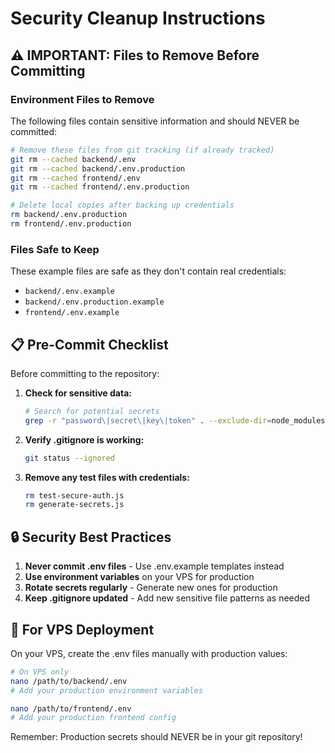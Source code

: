 # Security Cleanup Instructions

## ⚠️ IMPORTANT: Files to Remove Before Committing

### Environment Files to Remove
The following files contain sensitive information and should NEVER be committed:

```bash
# Remove these files from git tracking (if already tracked)
git rm --cached backend/.env
git rm --cached backend/.env.production
git rm --cached frontend/.env
git rm --cached frontend/.env.production

# Delete local copies after backing up credentials
rm backend/.env.production
rm frontend/.env.production
```

### Files Safe to Keep
These example files are safe as they don't contain real credentials:
- `backend/.env.example`
- `backend/.env.production.example`
- `frontend/.env.example`

## 📋 Pre-Commit Checklist

Before committing to the repository:

1. **Check for sensitive data:**
   ```bash
   # Search for potential secrets
   grep -r "password\|secret\|key\|token" . --exclude-dir=node_modules --exclude-dir=.git
   ```

2. **Verify .gitignore is working:**
   ```bash
   git status --ignored
   ```

3. **Remove any test files with credentials:**
   ```bash
   rm test-secure-auth.js
   rm generate-secrets.js
   ```

## 🔒 Security Best Practices

1. **Never commit .env files** - Use .env.example templates instead
2. **Use environment variables** on your VPS for production
3. **Rotate secrets regularly** - Generate new ones for production
4. **Keep .gitignore updated** - Add new sensitive file patterns as needed

## 🚀 For VPS Deployment

On your VPS, create the .env files manually with production values:

```bash
# On VPS only
nano /path/to/backend/.env
# Add your production environment variables

nano /path/to/frontend/.env  
# Add your production frontend config
```

Remember: Production secrets should NEVER be in your git repository!